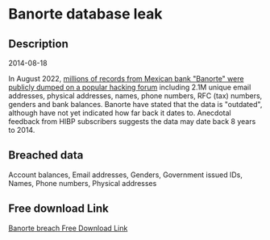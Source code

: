 # Banorte database leak

## Description

2014-08-18

In August 2022, <a href="https://krebsonsecurity.com/2022/08/when-efforts-to-contain-a-data-breach-backfire/" target="_blank" rel="noopener">millions of records from Mexican bank &quot;Banorte&quot; were publicly dumped on a popular hacking forum</a> including 2.1M unique email addresses, physical addresses, names, phone numbers, RFC (tax) numbers, genders and bank balances. Banorte have stated that the data is &quot;outdated&quot;, although have not yet indicated how far back it dates to. Anecdotal feedback from HIBP subscribers suggests the data may date back 8 years to 2014.

## Breached data

Account balances, Email addresses, Genders, Government issued IDs, Names, Phone numbers, Physical addresses

## Free download Link

[Banorte breach Free Download Link](https://tinyurl.com/2b2k277t)